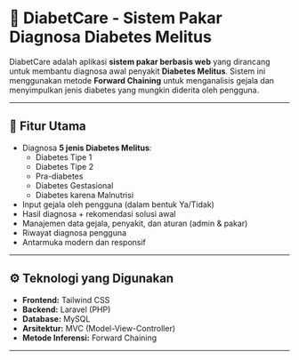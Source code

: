 # 🧠 DiabetCare - Sistem Pakar Diagnosa Diabetes Melitus

DiabetCare adalah aplikasi **sistem pakar berbasis web** yang dirancang untuk membantu diagnosa awal penyakit **Diabetes Melitus**. Sistem ini menggunakan metode **Forward Chaining** untuk menganalisis gejala dan menyimpulkan jenis diabetes yang mungkin diderita oleh pengguna.

---

## 🚀 Fitur Utama

- Diagnosa **5 jenis Diabetes Melitus**:
  - Diabetes Tipe 1
  - Diabetes Tipe 2
  - Pra-diabetes
  - Diabetes Gestasional
  - Diabetes karena Malnutrisi
- Input gejala oleh pengguna (dalam bentuk Ya/Tidak)
- Hasil diagnosa + rekomendasi solusi awal
- Manajemen data gejala, penyakit, dan aturan (admin & pakar)
- Riwayat diagnosa pengguna
- Antarmuka modern dan responsif

---

## ⚙️ Teknologi yang Digunakan

- **Frontend:** Tailwind CSS
- **Backend:** Laravel (PHP)
- **Database:** MySQL
- **Arsitektur:** MVC (Model-View-Controller)
- **Metode Inferensi:** Forward Chaining

---
